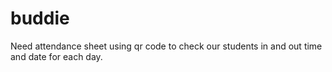 # buddie
Need attendance sheet using qr code to check our students in and out time and date for each day.
